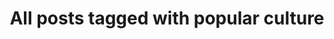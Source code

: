 ---
layout: tag
title: "All posts tagged with popular culture"
permalink: /weblog/tags/popular-culture/
taxonomy: popular culture
---